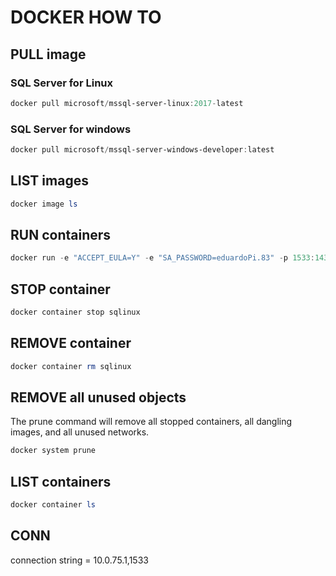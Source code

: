 # DOCKER HOW TO

## PULL image

### SQL Server for Linux

```powershell
docker pull microsoft/mssql-server-linux:2017-latest
```

### SQL Server for windows

```powerShell
docker pull microsoft/mssql-server-windows-developer:latest
```

## LIST images

```powershell
docker image ls
```

## RUN containers

```powershell
docker run -e "ACCEPT_EULA=Y" -e "SA_PASSWORD=eduardoPi.83" -p 1533:1433 --name sqlinux -d microsoft/mssql-server-linux:2017-latest
```

## STOP container

```powershell
docker container stop sqlinux
```

## REMOVE container

```powershell
docker container rm sqlinux
```

## REMOVE all unused objects

The prune command will remove all stopped containers, all dangling images, and all unused networks.

```powershell
docker system prune
```

## LIST containers

```powershell
docker container ls
```


## CONN

connection string = 10.0.75.1,1533